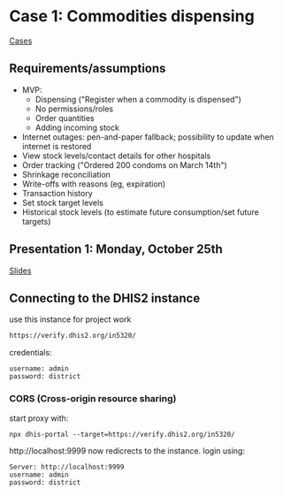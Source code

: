 # Case 1: Commodities dispensing
[Cases](https://www.uio.no/studier/emner/matnat/ifi/IN5320/h21/project/project-cases.html)

## Requirements/assumptions

- MVP:
  - Dispensing ("Register when a commodity is dispensed")
  - No permissions/roles
  - Order quantities
  - Adding incoming stock
- Internet outages: pen-and-paper fallback; possibility to update when internet is restored
- View stock levels/contact details for other hospitals
- Order tracking ("Ordered 200 condoms on March 14th")
- Shrinkage reconciliation
- Write-offs with reasons (eg, expiration)
- Transaction history
- Set stock target levels
- Historical stock levels (to estimate future consumption/set future targets)

## Presentation 1: Monday, October 25th

[Slides](https://docs.google.com/presentation/d/1zDZwuonY_7xd3hhSQx8vuzcgfKP4MYL8gid-KXhy4Sk/edit?usp=sharing)



## Connecting to the DHIS2 instance 
use this instance for project work
```bash
https://verify.dhis2.org/in5320/
```
credentials: 
```
username: admin
password: district 
```

### CORS (Cross-origin resource sharing)
start proxy with: 
```
npx dhis-portal --target=https://verify.dhis2.org/in5320/
```

http://localhost:9999 now redicrects to the instance. 
login using: 
```
Server: http://localhost:9999
username: admin
password: district
```
